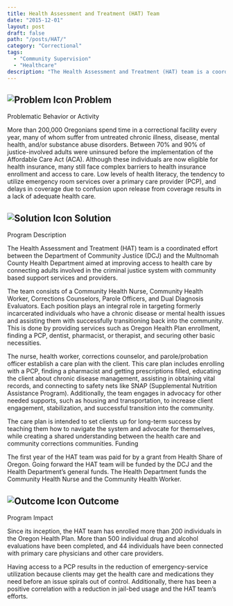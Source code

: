 ```yaml
---
title: Health Assessment and Treatment (HAT) Team
date: "2015-12-01"
layout: post
draft: false
path: "/posts/HAT/"
category: "Correctional"
tags:
  - "Community Supervision"
  - "Healthcare"
description: "The Health Assessment and Treatment (HAT) team is a coordinated effort between the Department of Community Justice (DCJ) and the Multnomah County Health Department aimed at improving access to health care by connecting adults involved in the criminal justice system with community based support services and providers."
---
```

## ![Problem Icon](https://github.com/google/material-design-icons/raw/master/alert/1x_web/ic_error_outline_black_48dp.png "Problem") Problem

Problematic Behavior or Activity

More than 200,000 Oregonians spend time in a correctional facility every year, many of whom suffer from untreated chronic illness, disease, mental health, and/or substance abuse disorders. Between 70% and 90% of justice-involved adults were uninsured before the implementation of the Affordable Care Act (ACA). Although these individuals are now eligible for health insurance, many still face complex barriers to health insurance enrollment and access to care. Low levels of health literacy, the tendency to utilize emergency room services over a primary care provider (PCP), and delays in coverage due to confusion upon release from coverage results in a lack of adequate health care.

## ![Solution Icon](https://github.com/google/material-design-icons/raw/master/action/1x_web/ic_lightbulb_outline_black_48dp.png "Solution") Solution

Program Description

The Health Assessment and Treatment (HAT) team is a coordinated effort between the Department of Community Justice (DCJ) and the Multnomah County Health Department aimed at improving access to health care by connecting adults involved in the criminal justice system with community based support services and providers.

The team consists of a Community Health Nurse, Community Health Worker, Corrections Counselors, Parole Officers, and Dual Diagnosis Evaluators. Each position plays an integral role in targeting formerly incarcerated individuals who have a chronic disease or mental health issues and assisting them with successfully transitioning back into the community. This is done by providing services such as Oregon Health Plan enrollment, finding a PCP, dentist, pharmacist, or therapist, and securing other basic necessities.

The nurse, health worker, corrections counselor, and parole/probation officer establish a care plan with the client. This care plan includes enrolling with a PCP, finding a pharmacist and getting prescriptions filled, educating the client about chronic disease management, assisting in obtaining vital records, and connecting to safety nets like SNAP (Supplemental Nutrition Assistance Program). Additionally, the team engages in advocacy for other needed supports, such as housing and transportation, to increase client engagement, stabilization, and successful transition into the community.

The care plan is intended to set clients up for long-term success by teaching them how to navigate the system and advocate for themselves, while creating a shared understanding between the health care and community corrections communities.
Funding

The first year of the HAT team was paid for by a grant from Health Share of Oregon. Going forward the HAT team will be funded by the DCJ and the Health Department’s general funds. The Health Department funds the Community Health Nurse and the Community Health Worker.
## ![Outcome Icon](https://github.com/google/material-design-icons/raw/master/action/1x_web/ic_view_list_black_48dp.png "Outcome") Outcome
Program Impact

Since its inception, the HAT team has enrolled more than 200 individuals in the Oregon Health Plan. More than 500 individual drug and alcohol evaluations have been completed, and 44 individuals have been connected with primary care physicians and other care providers.

Having access to a PCP results in the reduction of emergency-service utilization because clients may get the health care and medications they need before an issue spirals out of control. Additionally, there has been a positive correlation with a reduction in jail-bed usage and the HAT team’s efforts.